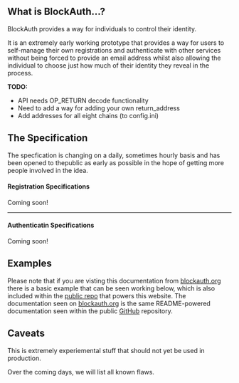 ## What is BlockAuth...?

BlockAuth provides a way for individuals to control their identity.

It is an extremely early working prototype that provides a way for users to self-manage their own registrations and authenticate with other services without being forced to provide an email address whilst also allowing the individual to choose just how much of their identity they reveal in the process.

__TODO:__

* API needs OP_RETURN decode functionality
* Need to add a way for adding your own return_address
* Add addresses for all eight chains (to config.ini)

## The Specification

The specfication is changing on a daily, sometimes hourly basis and has been opened to thepublic as early as possible in the hope of getting more people involved in the idea.

#### Registration Specifications

Coming soon!

-----

#### Authenticatin Specifications

Coming soon!

## Examples

Please note that if you are visting this documentation from [blockauth.org](http://blockauth.org) there is a basic example that can be seen working below, which is also included within the [public repo](https://github.com/Neuroware-IO/blockauth) that powers this website. The documentation seen on [blockauth.org](http:/blockauth.org) is the same README-powered documentation seen within the public [GitHub](https://github.com/Neuroware-IO/blockauth) repository.

## Caveats

This is extremely experiemental stuff that should not yet be used in production.

Over the coming days, we will list all known flaws.